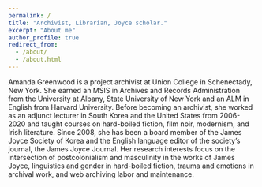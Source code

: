 ```yaml
---
permalink: /
title: "Archivist, Librarian, Joyce scholar."
excerpt: "About me"
author_profile: true
redirect_from: 
  - /about/
  - /about.html
---
```


Amanda Greenwood is a project archivist at Union College in Schenectady, New York. She earned an MSIS in Archives and Records Administration from the University at Albany, State University of New York and an ALM in English from Harvard University. Before becoming an archivist, she worked as an adjunct lecturer in South Korea and the United States from 2006-2020 and taught courses on hard-boiled fiction, film noir, modernism, and Irish literature. Since 2008, she has been a board member of the James Joyce Society of Korea and the English language editor of the society’s journal, the James Joyce Journal. Her research interests focus on the intersection of postcolonialism and masculinity in the works of James Joyce, linguistics and gender in hard-boiled fiction, trauma and emotions in archival work, and web archiving labor and maintenance.


